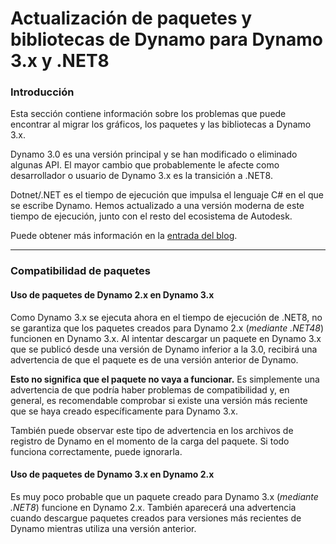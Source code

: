 # Actualización de paquetes y bibliotecas de Dynamo para Dynamo 3.x y .NET8

### Introducción <a href="#introduction" id="introduction"></a>

Esta sección contiene información sobre los problemas que puede encontrar al migrar los gráficos, los paquetes y las bibliotecas a Dynamo 3.x.

Dynamo 3.0 es una versión principal y se han modificado o eliminado algunas API. El mayor cambio que probablemente le afecte como desarrollador o usuario de Dynamo 3.x es la transición a .NET8.

Dotnet/.NET es el tiempo de ejecución que impulsa el lenguaje C# en el que se escribe Dynamo. Hemos actualizado a una versión moderna de este tiempo de ejecución, junto con el resto del ecosistema de Autodesk.

Puede obtener más información en la [entrada del blog](https://dynamobim.org/dynamo-on-net-8/).
***

### Compatibilidad de paquetes <a href="#package-compatibility" id="package-compatibility"></a>

#### Uso de paquetes de Dynamo 2.x en Dynamo 3.x 
Como Dynamo 3.x se ejecuta ahora en el tiempo de ejecución de .NET8, no se garantiza que los paquetes creados para Dynamo 2.x (*mediante .NET48*) funcionen en Dynamo 3.x. Al intentar descargar un paquete en Dynamo 3.x que se publicó desde una versión de Dynamo inferior a la 3.0, recibirá una advertencia de que el paquete es de una versión anterior de Dynamo. 

**Esto no significa que el paquete no vaya a funcionar.** Es simplemente una advertencia de que podría haber problemas de compatibilidad y, en general, es recomendable comprobar si existe una versión más reciente que se haya creado específicamente para Dynamo 3.x.

También puede observar este tipo de advertencia en los archivos de registro de Dynamo en el momento de la carga del paquete. Si todo funciona correctamente, puede ignorarla.

#### Uso de paquetes de Dynamo 3.x en Dynamo 2.x 

Es muy poco probable que un paquete creado para Dynamo 3.x (*mediante .NET8*) funcione en Dynamo 2.x. También aparecerá una advertencia cuando descargue paquetes creados para versiones más recientes de Dynamo mientras utiliza una versión anterior.


